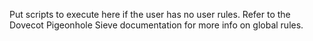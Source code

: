 Put scripts to execute here if the user has no user rules.
Refer to the Dovecot Pigeonhole Sieve documentation for more info on global rules.
